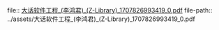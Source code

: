 file:: [大话软件工程_(李鸿君)_(Z-Library)_1707826993419_0.pdf](../assets/大话软件工程_(李鸿君)_(Z-Library)_1707826993419_0.pdf)
file-path:: ../assets/大话软件工程_(李鸿君)_(Z-Library)_1707826993419_0.pdf
